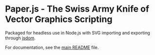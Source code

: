 # Paper.js - The Swiss Army Knife of Vector Graphics Scripting

Packaged for headless use in Node.js with SVG importing and exporting through
[jsdom](https://github.com/tmpvar/jsdom).

For documentation, see the
[main README](https://github.com/xlni/mpaper.js/blob/develop/README.md) file.
